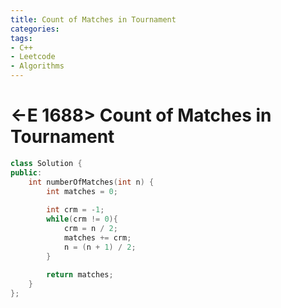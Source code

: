 ```yaml
---
title: Count of Matches in Tournament
categories:
tags:
- C++
- Leetcode
- Algorithms
---
```


# <-E 1688> Count of Matches in Tournament

```c++
class Solution {
public:
    int numberOfMatches(int n) {
        int matches = 0;
        
        int crm = -1;
        while(crm != 0){
            crm = n / 2;
            matches += crm;
            n = (n + 1) / 2;
        }
        
        return matches;
    }
};
```

